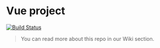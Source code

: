 # Vue project

[![Build Status](https://travis-ci.org/ProgramoErgoSum/asociacion.svg?branch=master)](https://travis-ci.org/ProgramoErgoSum/asociacion)

> You can read more about this repo in our Wiki section.